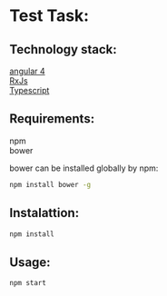Test Task:
==========

Technology stack:  
------------

[angular 4](https://angular.io/)  
[RxJs](http://reactivex.io/rxjs/)  
[Typescript](https://www.typescriptlang.org/)

Requirements:
------------

npm  
bower

bower can be installed globally by npm:
```bash
npm install bower -g
```

Instalattion:
------------

```bash
npm install
```

Usage:
--------
```bash
npm start
```


